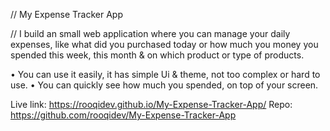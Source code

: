 // My Expense Tracker App

// I build an small web application where you can manage your daily expenses, like what did you purchased today or how much you money you spended this week, this month & on which product or type of products.

• You can use it easily, it has simple Ui & theme, not too complex or hard to use.
• You can quickly see how much you spended, on top of your screen.

Live link: https://rooqidev.github.io/My-Expense-Tracker-App/
Repo: https://github.com/rooqidev/My-Expense-Tracker-App
